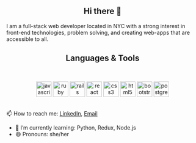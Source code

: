 <h2 align=center> Hi there 👋 </h2>

I am a full-stack web developer located in NYC with a strong interest in front-end technologies, problem solving, and creating web-apps that are accessible to all. 
<h2 align=center>Languages & Tools</h2>
<br>
<p align=center>
    <img src="https://devicons.github.io/devicon/devicon.git/icons/javascript/javascript-original.svg" alt="javascript"
        width="40" height="40" />
    <img src="https://devicons.github.io/devicon/devicon.git/icons/ruby/ruby-original-wordmark.svg" alt="ruby"
        width="40" height="40" />
   <img src="https://devicons.github.io/devicon/devicon.git/icons/rails/rails-original-wordmark.svg" alt="rails"
        width="40" height="40" />
     <img src="https://devicons.github.io/devicon/devicon.git/icons/react/react-original-wordmark.svg" alt="react"
        width="40" height="40" />
   <img src="https://devicons.github.io/devicon/devicon.git/icons/css3/css3-original-wordmark.svg" alt="css3"
        width="40" height="40" />
    <img src="https://devicons.github.io/devicon/devicon.git/icons/html5/html5-original-wordmark.svg" alt="html5"
        width="40" height="40" />
    <img src="https://devicons.github.io/devicon/devicon.git/icons/bootstrap/bootstrap-plain.svg" alt="bootstrap"
        width="40" height="40" />
    <img src="https://devicons.github.io/devicon/devicon.git/icons/postgresql/postgresql-original-wordmark.svg"
        alt="postgresql" width="40" height="40" />
    <br>
    <br>
</p>

📫 How to reach me:
[LinkedIn](https://www.linkedin.com/in/barbara-bontempo-a17011131/), [Email](mailto:barbarabontempo94@gmail.com)
- 🌱 I’m currently learning: Python, Redux, Node.js
- 😄 Pronouns: she/her



<!--
**BarbaraBontempo/BarbaraBontempo** is a ✨ _special_ ✨ repository because its `README.md` (this file) appears on your GitHub profile.

Here are some ideas to get you started:

- 🔭 I’m currently working on ...
- 🌱 I’m currently learning ...
- 👯 I’m looking to collaborate on ...
- 🤔 I’m looking for help with ...
- 💬 Ask me about ...
- 📫 How to reach me: ...
- 😄 Pronouns: ...
- ⚡ Fun fact: ...
-->
